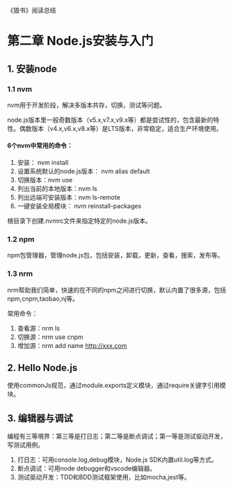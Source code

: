 《狼书》阅读总结

# 第二章 Node.js安装与入门

## 1. 安装node

### 1.1 nvm

nvm用于开发阶段，解决多版本共存，切换，测试等问题。

node.js版本里一般奇数版本（v5.x,v7.x,v9.x等）都是尝试性的，包含最新的特性。偶数版本（v4.x,v6.x,v8.x等）是LTS版本，非常稳定，适合生产环境使用。

#### 6个nvm中常用的命令：

1. 安装： nvm install
2. 设置系统默认的node.js版本： nvm alias default
3. 切换版本：nvm use
4. 列出当前的本地版本：nvm ls
5. 列出远端可安装版本：nvm ls-remote
6. 一键安装全局模块： nvm reinstall-packages

根目录下创建.nvmrc文件来指定特定的node.js版本。

### 1.2 npm

npm包管理器，管理node.js包，包括安装，卸载，更新，查看，搜索，发布等。

### 1.3 nrm

nrm帮助我们简单，快速的在不同的npm之间进行切换，默认内置了很多源，包括npm,cnpm,taobao,nj等。

常用命令：
1. 查看源：nrm ls
2. 切换源：nrm use cnpm
3. 增加源：nrm add name http://xxx.com

## 2. Hello Node.js

使用commonJs规范，通过module.exports定义模块，通过require关键字引用模块。

## 3. 编辑器与调试

编程有三等境界：第三等是打日志；第二等是断点调试；第一等是测试驱动开发，写测试用例。

1. 打日志：可用console.log,debug模块，Node.js SDK内置util.log等方式。
2. 断点调试：可用node debugger和vscode编辑器。
3. 测试驱动开发：TDD和BDD测试框架使用，比如mocha,jest等。




